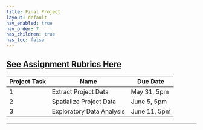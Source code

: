 ```yaml
---
title: Final Project
layout: default
nav_enabled: true
nav_order: 7
has_children: true
has_toc: false
---
```

[**See Assignment Rubrics Here**](https://docs.google.com/spreadsheets/d/1wSpwwtlweDnUJ0vSUKw_4ZIQ2GdLGAwBDAwDK7-jExg/edit?usp=sharing)
------------------------------------------------------------------------

| Project Task | Name | Due Date     |
|--------------|------|--------------|
| 1            | Extract Project Data     | May 31, 5pm  |
| 2            | Spatialize Project Data     | June 5, 5pm  |
| 3            |  Exploratory Data Analysis    | June 11, 5pm |

------------------------------------------------------------------------
